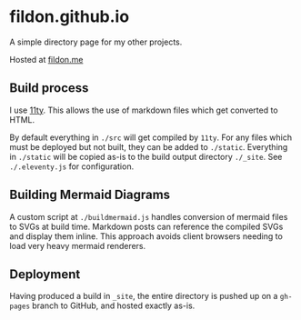 # fildon.github.io

A simple directory page for my other projects.

Hosted at [fildon.me](https://fildon.me/)

## Build process

I use [11ty](https://www.11ty.dev/). This allows the use of markdown files which get converted to HTML.

By default everything in `./src` will get compiled by `11ty`. For any files which must be deployed but not built, they can be added to `./static`. Everything in `./static` will be copied as-is to the build output directory `./_site`. See `./.eleventy.js` for configuration.

## Building Mermaid Diagrams

A custom script at `./buildmermaid.js` handles conversion of mermaid files to SVGs at build time. Markdown posts can reference the compiled SVGs and display them inline. This approach avoids client browsers needing to load very heavy mermaid renderers.

## Deployment

Having produced a build in `_site`, the entire directory is pushed up on a `gh-pages` branch to GitHub, and hosted exactly as-is.
